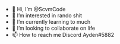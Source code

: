 - 👋 Hi, I’m @ScvmCode
- 👀 I’m interested in rando shit 
- 🌱 I’m currently learning to much
- 💞️ I’m looking to collaborate on life
- 📫 How to reach me Discord Ayden#5882

<!---
ScvmCode/ScvmCode is a ✨ special ✨ repository because its `README.md` (this file) appears on your GitHub profile.
You can click the Preview link to take a look at your changes.
--->
